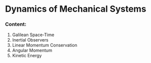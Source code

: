 # Dynamics of Mechanical Systems

### Content:

1. Galilean Space-Time
2. Inertial Observers
3. Linear Momentum Conservation
4. Angular Momentum
5. Kinetic Energy
